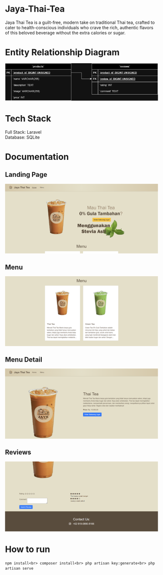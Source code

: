 # Jaya-Thai-Tea
Jaya Thai Tea is a guilt-free, modern take on traditional Thai tea, crafted to cater to health-conscious individuals who crave the rich, authentic flavors of this beloved beverage without the extra calories or sugar.

# Entity Relationship Diagram
![ERD](https://github.com/DonnnChaewon/Jaya-Thai-Tea/blob/main/documentation/5.png)

# Tech Stack
Full Stack: Laravel<br>
Database: SQLite

# Documentation
## Landing Page
![Landing Page](https://github.com/DonnnChaewon/Jaya-Thai-Tea/blob/main/documentation/1.png)

## Menu
![Menu](https://github.com/DonnnChaewon/Jaya-Thai-Tea/blob/main/documentation/2.png)

## Menu Detail
![Menu Detail](https://github.com/DonnnChaewon/Jaya-Thai-Tea/blob/main/documentation/3.png)

## Reviews
![Reviews](https://github.com/DonnnChaewon/Jaya-Thai-Tea/blob/main/documentation/4.png)

# How to run
`npm install<br>
composer install<br>
php artisan key:generate<br>
php artisan serve`
